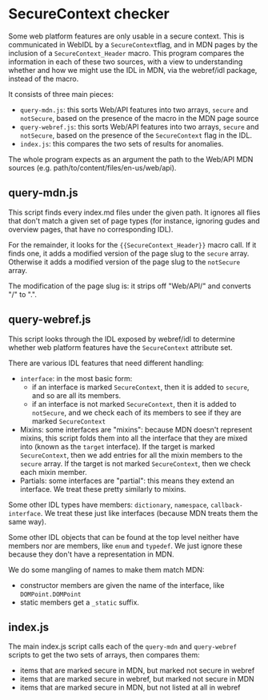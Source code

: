 # SecureContext checker

Some web platform features are only usable in a secure context. This is communicated in WebIDL by a `SecureContext`flag, and in MDN pages by the inclusion of a `SecureContext_Header` macro. This program compares the information in each of these two sources, with a view to understanding whether and how we might use the IDL in MDN, via the webref/idl package, instead of the macro.

It consists of three main pieces:

- `query-mdn.js`: this sorts Web/API features into two arrays, `secure` and `notSecure`, based on the presence of the macro in the MDN page source
- `query-webref.js`: this sorts Web/API features into two arrays, `secure` and `notSecure`, based on the presence of the `SecureContext` flag in the IDL.
- `index.js`: this compares the two sets of results for anomalies.

The whole program expects as an argument the path to the Web/API MDN sources (e.g. path/to/content/files/en-us/web/api).

## query-mdn.js

This script finds every index.md files under the given path. It ignores all flies that don't match a given set of page types (for instance, ignoring gudes and overview pages, that have no corresponding IDL).

For the remainder, it looks for the `{{SecureContext_Header}}` macro call. If it finds one, it adds a modified version of the page slug to the `secure` array. Otherwise it adds a modified version of the page slug to the `notSecure` array.

The modification of the page slug is: it strips off "Web/API/" and converts "/" to ".".

## query-webref.js

This script looks through the IDL exposed by webref/idl to determine whether web platform features have the `SecureContext` attribute set.

There are various IDL features that need different handling:

- `interface`: in the most basic form:
  - if an interface is marked `SecureContext`, then it is added to `secure`, and so are all its members.
  - if an interface is not marked `SecureContext`, then it is added to `notSecure`, and we check each of its members to see if they are marked `SecureContext`
- Mixins: some interfaces are "mixins": because MDN doesn't represent mixins, this script folds them into all the interface that they are mixed into (known as the `target` interface). If the target is marked `SecureContext`, then we add entries for all the mixin members to the `secure` array. If the target is not marked `SecureContext`, then we check each mixin member.
- Partials: some interfaces are "partial": this means they extend an interface. We treat these pretty similarly to mixins.

Some other IDL types have members: `dictionary`, `namespace`, `callback-interface`. We treat these just like interfaces (because MDN treats them the same way).

Some other IDL objects that can be found at the top level neither have members nor are members, like `enum` and `typedef`. We just ignore these because they don't have a representation in MDN.

We do some mangling of names to make them match MDN:

- constructor members are given the name of the interface, like `DOMPoint.DOMPoint`
- static members get a `_static` suffix.

## index.js

The main index.js script calls each of the `query-mdn` and `query-webref` scripts to get the two sets of arrays, then compares them:

- items that are marked secure in MDN, but marked not secure in webref
- items that are marked secure in webref, but marked not secure in MDN
- items that are marked secure in MDN, but not listed at all in webref
